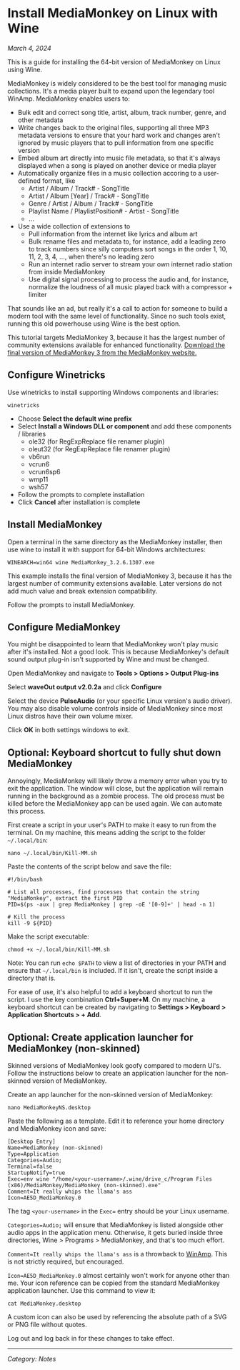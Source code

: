 # Install MediaMonkey on Linux with Wine
*March 4, 2024*

This is a guide for installing the 64-bit version of MediaMonkey on Linux using Wine.

MediaMonkey is widely considered to be the best tool for managing music collections. It's a media player built to expand upon the legendary tool WinAmp. MediaMonkey enables users to:
- Bulk edit and correct song title, artist, album, track number, genre, and  other metadata
- Write changes back to the original files, supporting all three MP3 metadata versions to ensure that your hard work and changes aren't ignored by music players that to pull information from one specific version
- Embed album art directly into music file metadata, so that it's always displayed when a song is played on another device or media player
- Automatically organize files in a music collection accoring to a user-defined format, like
    - Artist / Album / Track# - SongTitle
    - Artist / Album [Year] / Track# - SongTitle
    - Genre / Artist / Album / Track# - SongTitle
    - Playlist Name / PlaylistPosition# - Artist - SongTitle
    - ...
- Use a wide collection of extensions to
    - Pull information from the internet like lyrics and album art
    - Bulk rename files and metadata to, for instance, add a leading zero to track numbers since silly computers sort songs in the order 1, 10, 11, 2, 3, 4, ..., when there's no leading zero
    - Run an internet radio server to stream your own internet radio station from inside MediaMonkey
    - Use digital signal processing to process the audio and, for instance, normalize the loudness of all music played back with a compressor + limiter

That sounds like an ad, but really it's a call to action for someone to build a modern tool with the same level of functionality. Since no such tools exist, running this old powerhouse using Wine is the best option. 

This tutorial targets MediaMonkey 3, because it has the largest number of community extensions available for enhanced functionality. [Download the final version of MediaMonkey 3 from the MediaMonkey website.](https://www.mediamonkey.com/support/knowledge-base/mediamonkey-general/download-mediamonkey/)

## Configure Winetricks
Use winetricks to install supporting Windows components and libraries:
```
winetricks
```

- Choose **Select the default wine prefix** 
- Select **Install a Windows DLL or component** and add these components / libraries
    - ole32 (for RegExpReplace file renamer plugin)
    - oleut32 (for RegExpReplace file renamer plugin) 
    - vb6run 
    - vcrun6
    - vcrun6sp6
    - wmp11
    - wsh57
- Follow the prompts to complete installation
- Click **Cancel** after installation is complete

## Install MediaMonkey

Open a terminal in the same directory as the MediaMonkey installer, then use wine to install it with support for 64-bit Windows architectures:
```
WINEARCH=win64 wine MediaMonkey_3.2.6.1307.exe
```

This example installs the final version of MediaMonkey 3, because it has the largest number of community extensions available. Later versions do not add much value and break extension compatibility.

Follow the prompts to install MediaMonkey.

## Configure MediaMonkey

You might be disappointed to learn that MediaMonkey won't play music after it's installed. Not a good look. This is because MediaMonkey's default sound output plug-in isn't supported by Wine and must be changed.

Open MediaMonkey and navigate to **Tools > Options > Output Plug-ins**

Select **waveOut output v2.0.2a** and click **Configure**

Select the device **PulseAudio** (or your specific Linux version's audio driver). You may also disable volume controls inside of MediaMonkey since most Linux distros have their own volume mixer.

Click **OK** in both settings windows to exit.

## Optional: Keyboard shortcut to fully shut down MediaMonkey

Annoyingly, MediaMonkey will likely throw a memory error when you try to exit the application. The window will close, but the application will remain running in the background as a zombie process. The old process must be killed before the MediaMonkey app can be used again. We can automate this process.

First create a script in your user's PATH to make it easy to run from the terminal. On my machine, this means adding the script to the folder ```~/.local/bin```:
```
nano ~/.local/bin/Kill-MM.sh
```

Paste the contents of the script below and save the file:
```
#!/bin/bash

# List all processes, find processes that contain the string "MediaMonkey", extract the first PID
PID=$(ps -aux | grep MediaMonkey | grep -oE '[0-9]+' | head -n 1)

# Kill the process
kill -9 ${PID}
```

Make the script executable:
```
chmod +x ~/.local/bin/Kill-MM.sh
```

Note: You can run ```echo $PATH``` to view a list of directories in your PATH and ensure that ```~/.local/bin``` is included. If it isn't, create the script inside a directory that is.

For ease of use, it's also helpful to add a keyboard shortcut to run the script. I use the key combination **Ctrl+Super+M**. On my machine, a keyboard shortcut can be created by navigating to **Settings > Keyboard > Application Shortcuts > + Add**.

## Optional: Create application launcher for MediaMonkey (non-skinned)

Skinned versions of MediaMonkey look goofy compared to modern UI's. Follow the instructions below to create an application launcher for the non-skinned version of MediaMonkey.

Create an app launcher for the non-skinned version of MediaMonkey:
```
nano MediaMonkeyNS.desktop
```

Paste the following as a template. Edit it to reference your home directory and MediaMonkey icon and save:
```
[Desktop Entry]
Name=MediaMonkey (non-skinned)
Type=Application
Categories=Audio;
Terminal=false
StartupNotify=true
Exec=env wine "/home/<your-username>/.wine/drive_c/Program Files (x86)/MediaMonkey/MediaMonkey (non-skinned).exe"
Comment=It really whips the llama's ass
Icon=AE5D_MediaMonkey.0
```

The tag ```<your-username>``` in the ```Exec=``` entry should be your Linux username.

```Categories=Audio;``` will ensure that MediaMonkey is listed alongside other audio apps in the application menu. Otherwise, it gets buried inside three directories, Wine > Programs > MediaMonkey, and that's too much effort.

```Comment=It really whips the llama's ass``` is a throwback to [WinAmp](https://youtu.be/O32cH075LBQ?si=z293QsQSFnY6KI3m). This is not strictly required, but encouraged.

```Icon=AE5D_MediaMonkey.0``` almost certainly won't work for anyone other than me. Your icon reference can be copied from the standard MediaMonkey application launcher. Use this command to view it:
```
cat MediaMonkey.desktop
```

A custom icon can also be used by referencing the absolute path of a SVG or PNG file without quotes.

Log out and log back in for these changes to take effect.

---
*Category: Notes*
